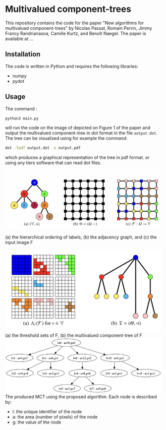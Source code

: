 # Multivalued component-trees

This repository contains the code for the paper "New algorithms for multivalued component-trees" by Nicolas Passat, Romain Perrin, Jimmy Francy Randrianasoa, Camille Kurtz, and Benoît Naegel. The paper is available at ...

## Installation

The code is written in Python and requires the following libraries:
- numpy
- pydot 

## Usage

The command :
```bash
python3 main.py 
```
will run the code on the image of depicted on Figure 1 of the paper and output the multivalued component-tree in dot format in the file `output.dot`.
The tree can be visualized using for example the command:
```bash
dot -Tpdf output.dot -o output.pdf
```
which produces a graphical representation of the tree in pdf format.
or using any tiers software that can read dot files.

<img src="figs/Fig1.png"  />

(a) the hierarchical ordering of labels, (b) the adjacency graph, and (c) the input image F

<img src="figs/Fig2.png"  />
(a) the threshold sets of F, (b) the multivalued component-tree of F

<img src="figs/mct_fig1.png"  />
The produced MCT using the proposed algorithm.
Each node is described by:

- l: the unique identifier of the node
- a: the area (number of pixels) of the node
- g: the value of the  node

